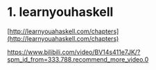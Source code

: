 



# 1. learnyouhaskell







[http://learnyouahaskell.com/chapters](http://learnyouahaskell.com/chapters)




https://www.bilibili.com/video/BV14s411e7JK/?spm_id_from=333.788.recommend_more_video.0














